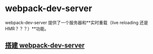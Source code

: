 # webpack-dev-server

webpack-dev-server 提供了一个服务器和**实时重载（live reloading 还是 HMR？？？）**功能。

## [搭建 webpack-dev-server](http://www.cnblogs.com/penghuwan/p/6941616.html#_labelTop)


